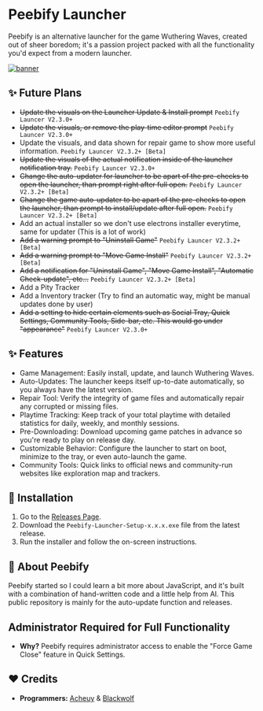 # Peebify Launcher
Peebify is an alternative launcher for the game Wuthering Waves, created out of sheer boredom; it's a passion project packed with all the functionality you'd expect from a modern launcher.

<a href="https://ibb.co/2T1s6Sd"><img src="https://i.ibb.co/sZd6PCq/banner.png" alt="banner" border="0"></a>
## ✨ Future Plans
- ~~Update the visuals on the Launcher Update & Install prompt~~ `Peebify Launcer V2.3.0+`
- ~~Update the visuals, or remove the play-time editor prompt~~ `Peebify Launcer V2.3.0+`
- Update the visuals, and data shown for repair game to show more useful information. `Peebify Launcer V2.3.2+ [Beta]`
- ~~Update the visuals of the actual notification inside of the launcher notification tray.~~ `Peebify Launcer V2.3.0+`
- ~~Change the auto-updater for launcher to be apart of the pre-checks to open the launcher, than prompt right after full open.~~ `Peebify Launcer V2.3.2+ [Beta]`
- ~~Change the game auto-updater to be apart of the pre-checks to open the launcher, than prompt to install/update after full open.~~ `Peebify Launcer V2.3.2+ [Beta]`
- Add an actual installer so we don't use electrons installer everytime, same for updater (This is a lot of work)
- ~~Add a warning prompt to "Uninstall Game"~~ `Peebify Launcer V2.3.2+ [Beta]`
- ~~Add a warning prompt to "Move Game Install"~~ `Peebify Launcer V2.3.2+ [Beta]`
- ~~Add a notification for "Uninstall Game", "Move Game Install", "Automatic Check-update", etc...~~ `Peebify Launcer V2.3.2+ [Beta]`
- Add a Pity Tracker
- Add a Inventory tracker (Try to find an automatic way, might be manual updates done by user)
- ~~Add a setting to hide certain elements such as Social Tray, Quick Settings, Community Tools, Side-bar, etc. This would go under "appearance"~~ `Peebify Launcer V2.3.0+`
## ✨ Features
- Game Management: Easily install, update, and launch Wuthering Waves.
- Auto-Updates: The launcher keeps itself up-to-date automatically, so you always have the latest version.
- Repair Tool: Verify the integrity of game files and automatically repair any corrupted or missing files.
- Playtime Tracking: Keep track of your total playtime with detailed statistics for daily, weekly, and monthly sessions.
- Pre-Downloading: Download upcoming game patches in advance so you're ready to play on release day.
- Customizable Behavior: Configure the launcher to start on boot, minimize to the tray, or even auto-launch the game.
- Community Tools: Quick links to official news and community-run websites like exploration map and trackers.
## 🚀 Installation
1. Go to the [Releases Page](https://github.com/Cheu3172/Peebify_Launcher/releases).
2. Download the `Peebify-Launcher-Setup-x.x.x.exe` file from the latest release.
3. Run the installer and follow the on-screen instructions.
## 📖 About Peebify
Peebify started so I could learn a bit more about JavaScript, and it's built with a combination of hand-written code and a little help from AI. This public repository is mainly for the auto-update function and releases.
## Administrator Required for Full Functionality
- **Why?** Peebify requires administrator access to enable the "Force Game Close" feature in Quick Settings.
## ❤️ Credits
- **Programmers:** [Acheuy](https://github.com/Cheu3172) & [Blackwolf](https://github.com/blackwolf660)
